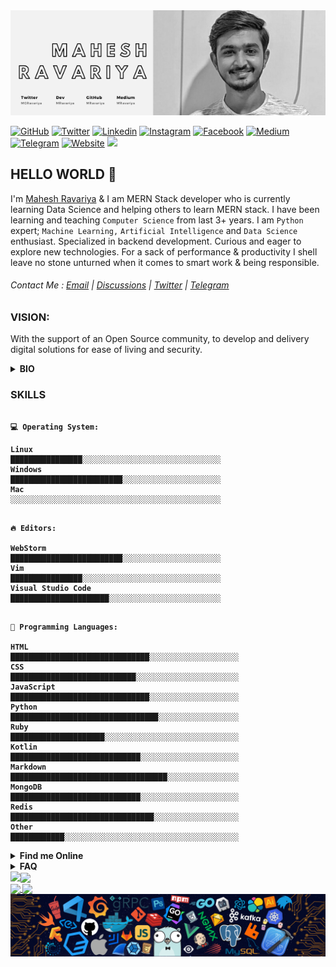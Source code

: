 <img src="/resource/stocks/header.png" alt="Mahesh Ravariya's Cover Photo" width="1200"/>

[![GitHub](https://img.shields.io/github/followers/MRavariya?style=social)](https://www.github.com/MRavariya)
[![Twitter](https://img.shields.io/twitter/url?label=MGRavariya&logo=Twitter&style=social&url=https://twitter.com/mgravariya)](https://twitter.com/mgravariya)
[![Linkedin](https://img.shields.io/badge/LinkedIn--_.svg?style=social&logo=linkedin)](https://in.linkedin.com/in/mahesh-ravariya)
[![Instagram](https://img.shields.io/badge/-MRavariya-white?style=flat-square&logo=Instagram&logoColor=purple&link=https://www.instagram.com/mravariya/)](https://www.instagram.com/mravariya/)
[![Facebook](https://img.shields.io/badge/-MRavariya-white?style=flat-square&logo=Facebook&logoColor=blue&link=https://www.facebook.com/mravariya)](https://www.facebook.com/mahesh.g.ravariya)
[![Medium](https://img.shields.io/badge/-MRavariya-white?style=flat-square&logo=Medium&logoColor=black&link=https://medium.com/@mravariya)](https://medium.com/@mravariya)
[![Telegram](https://img.shields.io/badge/-MRavariya-white?style=flat-square&logo=Telegram&logoColor=informational&link=https://telegram.org/@mravariya)](https://telegram.org/@mravariya)
[![Website](https://img.shields.io/badge/-Portfolio-white?style=flat-square&logo=Safari&logoColor=black&link=http://mahesh.work)](http://www.mahesh.works/)
![](https://visitor-badge.glitch.me/badge?page_id=mravariya.mravariya)

## HELLO WORLD 👋

I'm [Mahesh Ravariya](https://www.github.com/mravariya) & I am MERN Stack developer who is currently learning Data Science and helping others to learn MERN stack.
I have been learning and teaching ```Computer Science``` from last 3+ years. I am ```Python``` expert; ```Machine Learning,``` ```Artificial Intelligence``` and ```Data Science``` enthusiast. Specialized in backend development. Curious and eager to explore new technologies. For a sack of performance & productivity I shell leave no stone unturned when it comes to smart work & being responsible.

###### Contact Me : [Email](mailto:mravariya01@gmail.com) | [Discussions](https://github.com/mravariya/mravariya/discussions/1) | [Twitter](https://twitter.com/mgravariya) | [Telegram](https://telegram.org/@mravariya)


### VISION:
With the support of an Open Source community, to develop and delivery digital solutions for ease of living and security.

<details>
  <summary> <b>BIO</b> </summary>
<p><b>Name</b>       : <a href="https://www.github.com/mravariya">Mahesh Ravariya</a> <br/>
<b>Designation</b> : MERN Stack Developer <br/>
<b>Pronoun</b>     : He / Him <br/>
<b>Location</b>    : Mumbai MH India <br/>
<b>Time Zone</b>   : Asia/Kolkata <br/>
  <b>Interest<b>    : Artificial Intelligence, Machine Learning and Data Science Enthusiast</p>
</details>

### SKILLS

```text

💻 Operating System:

Linux                   ████████████████░░░░░░░░░░░░░░░░░░░░░░░░░░░░░░░
Windows                 █████████████████████████░░░░░░░░░░░░░░░░░░░░░░
Mac                     ░░░░░░░░░░░░░░░░░░░░░░░░░░░░░░░░░░░░░░░░░░░░░░░ 

```

```text

🔥 Editors:

WebStorm                █████████████████████████░░░░░░░░░░░░░░░░░░░░░░
Vim                     ████████████████░░░░░░░░░░░░░░░░░░░░░░░░░░░░░░░
Visual Studio Code      ██████████████████████░░░░░░░░░░░░░░░░░░░░░░░░░

```

```text

💬 Programming Languages: 

HTML                    ███████████████████████████████░░░░░░░░░░░░░░░░░░░░
CSS                     ████████████████████████████░░░░░░░░░░░░░░░░░░░░░░░
JavaScript              ███████████████████████████████░░░░░░░░░░░░░░░░░░░░
Python                  █████████████████████████████████░░░░░░░░░░░░░░░░░░
Ruby                    █████████████████████░░░░░░░░░░░░░░░░░░░░░░░░░░░░░░
Kotlin                  █████████████████████████████░░░░░░░░░░░░░░░░░░░░░░
Markdown                ███████████████████████████████████░░░░░░░░░░░░░░░░
MongoDB                 █████████████████████████████░░░░░░░░░░░░░░░░░░░░░░
Redis                   ████████████████████████████████░░░░░░░░░░░░░░░░░░░
Other                   ████████████░░░░░░░░░░░░░░░░░░░░░░░░░░░░░░░░░░░░░░░

```

<details>
  <summary> Find me Online </summary>
  <a href="https://dev.to/mravariya"><img align="auto" src="resource/Icons/dev.svg" alt="Find me on Dev.to" width="20" margin="5"/></a> <a href="https://dev.to/mravariya">MRavariya</a><br/>
  <a href="https://github.com/mravariya"><img align="auto" src="resource/Icons/github.svg" alt="Find me on GitHub" width="20" margin="5"/></a> <a href="https://github.com/mravariya">MRavariya</a><br/>
  <a href="https://facebook.com/mahesh.g.ravariya"><img align="auto" src="resource/Icons/facebook.svg" alt="Find me on Facebook" width="20" margin="5"/></a> <a href="https://facebook.com/mahesh.g.ravariya">Mahesh.G.Ravariya</a><br/>
  <a href="mailto:mravariya01@gmail.com"><img align="auto" src="resource/Icons/gmail.svg" alt="Email Me" width="20" margin="5"/></a> <a href="mailto:mravariya01@gmail.com">MRavariya@gmail.com</a><br/>
  <a href="https://instagram.com/mravariya"><img align="auto" src="resource/Icons/instagram.svg" alt="Find me on Instagram" width="20" margin="5"/></a> <a href="https://instagram.com/mravariya">MRavariya</a><br/>
  <a href="https://in.linkedin.com/in/mahesh-ravariya"><img align="auto" src="resource/Icons/linkedin.svg" alt="Find me on LinkedIn" width="20" margin="5"/></a> <a href="https://in.linkedin.com/in/mahesh-ravariya">Mahesh-ravariya</a><br/>
  <a href="https://medium.com/mravariya"><img align="auto" src="resource/Icons/medium.svg" alt="Find me on Medium.com" width="20" margin="5"/></a> <a href="https://medium.com/mravariya">MRavariya</a><br/>
  <a href="https://telegram.com/mravariya"><img align="auto" src="resource/Icons/telegram.svg" alt="Find me on Telegram" width="20" margin="5"/></a> <a href="https://telegram.com/mravariya">MRavariya</a><br/>
  <a href="https://twitter.com/mravariya"><img align="auto" src="resource/Icons/twitter.svg" alt="Find me on Twitter" width="20" margin="5"/></a> <a href="https://twitter.com/mravariya">MRavariya</a><br/>
  <a href="https://mahesh.works"><img align="auto" src="resource/Icons/safari.svg" alt="Portfolio" width="20" margin="5"/></a> <a href="https://mahesh.works">Mahesh.Works</a><br/>
</details>

<details>
  <summary> FAQ </summary>

- 🔭 I’m currently working on ................ <a href="https://github.com/mravariya/portfolio">Portfolio</a><br/>
- 🌱 I’m currently learning ...................... <a href="https://github.com/DataScience">Data Science</a><br/>
- 👯 I’m looking to collaborate on ........ <a href="https://github.com/TensorFlow">TensorFlow </a><br/>
- 🤔 I’m looking for help with ................ <a href="https://github.com/ml5js">ml5.js </a><br/>
- 💬 Ask me about .................................... <a href=#>Python, Machine Learning, Artificial Intelligence and Data Science </a><br/>
- 📫 How to reach me: ............................. Discussions : <a href="https://github.com/mravariya/mravariya/discussions/1"> Click Here </a> Email : <a href = "mailto:mravariya01@gmail.com"> Click Here </a> | Twitter : <a href = "https://twitter.com/mgravariya"> MGRavariya </a> | Telegram : <a href = "https://telegram.org/@mravariya"> MRavariya </a><br/>
- 😄 Pronouns: ........................................... He / Him ♂️ <br/>
- ⚡ Fun fact: .............................................. I mostly listen to Carnatic Classical music when coding.<br/>
</details>

<a href="https://github.com/mravariya/github-readme-stats">
<img align="left" src="https://github-readme-stats.vercel.app/api?username=mravariya&count_private=true&show_resource/Icons=true&title_color=1D3557&text_color=1D3557&icon_color=E63946&bg_color=F1FAEE&hide_border=true&include_all_commits=true" />
</a>
<a href"https://github.com/mravariya/devDocs">
<img align="center" src="https://github-readme-stats.vercel.app/api/top-langs/?username=mravariya&langs_count=8">
</a><br />
<a href="https://github.com/mravariya/devDocs">
  <img align="center" src="https://github-readme-stats.vercel.app/api/pin/?username=mravariya&repo=devDocs" />
</a>
<a href="https://github.com/anuraghazra/devDocs">
  <img align="center" src="https://github-readme-stats.vercel.app/api/pin/?username=mravariya&repo=devDocs" />
</a>

<img src="/resource/stocks/codeFooter.png" alt="Footer" width="1200"/>
